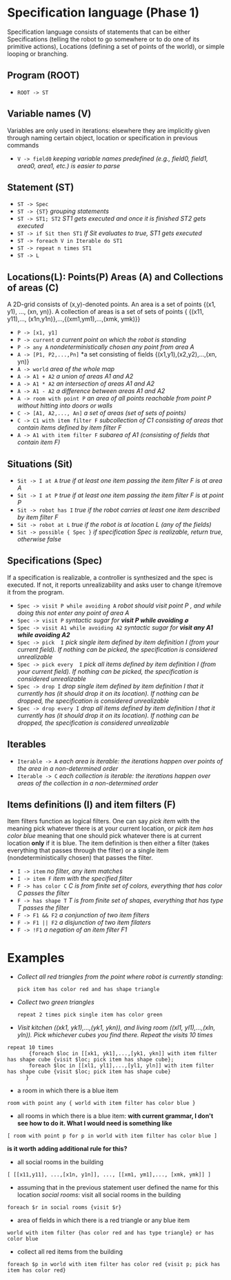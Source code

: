 # Specification language (Phase 1)
Specification language consists of statements that can be either Specifications (telling the robot to go somewhere or to do one of its primitive actions), Locations (defining a set of points of the world), or simple looping or branching.

## Program (ROOT)
 
  - `ROOT -> ST`

## Variable names (V)
Variables are only used in iterations: elsewhere they are implicitly given through naming certain object, location or specification in previous commands

  - `V -> field0` *keeping variable names predefined (e.g., field0, field1, area0, area1, etc.) is easier to parse*

## Statement (ST)
 
 - `ST -> Spec`
 - `ST -> {ST}` *grouping statements*
 - `ST -> ST1; ST2` *ST1 gets executed and once it is finished ST2 gets executed*
 - `ST -> if Sit then ST1`  *If Sit evaluates to true, ST1 gets executed*
 - `ST -> foreach V in Iterable do ST1`
 - `ST -> repeat n times ST1`
 - `ST -> L`

## Locations(L): Points(P) Areas (A) and Collections of areas (C)
A 2D-grid consists of (x,y)-denoted points. An area is a set of points {(x1, y1), ..., (xn, yn)}. A collection of areas is a set of sets of points { {(x11, y11),..., (x1n,y1n)},...,{(xm1,ym1),...,(xmk, ymk)}}

  - `P -> [x1, y1]`
  - `P -> current` *a current point on which the robot is standing*
  - `P -> any A` *nondeterministically chosen any point from area A*
  - `A -> [P1, P2,...,Pn]` *a set consisting of fields {(x1,y1),(x2,y2),...,(xn, yn)}
  - `A -> world` *area of the whole map*
  - `A -> A1 + A2` *a union of areas A1 and A2*
  - `A -> A1 * A2` *an intersection of areas A1 and A2*
  - `A -> A1 - A2` *a difference between areas A1 and A2*
  - `A -> room with point P` *an area of all points reachable from point P without hitting into doors or walls*
  - `C -> [A1, A2,..., An]` *a set of areas (set of sets of points)*
  - `C -> C1 with item filter F` *subcollection of C1 consisting of areas that contain items defined by item filter F*
  - `A -> A1 with item filter F` *subarea of A1 (consisting of fields that contain item F)*


## Situations (Sit)
 
 - `Sit -> I at A` *true if at least one item passing the item filter F is at area A*
 - `Sit -> I at P` *true if at least one item passing the item filter F is at point P*
 - `Sit -> robot has I` *true if the robot carries at least one item described by item filter F*
 - `Sit -> robot at L` *true if the robot is at location L (any of the fields)*
 - `Sit -> possible { Spec }` *if specification Spec is realizable, return true, otherwise false*

## Specifications (Spec)
If a specification is realizable, a controller is synthesized and the spec is executed. If not, it reports unrealizability and asks user to change it/remove it from the program. 
 
  - `Spec -> visit P while avoiding A`  *robot should visit point P , and while doing this not enter any point of area A* 
  - `Spec -> visit P`  *syntactic sugar for __visit P while avoiding $`\emptyset`$__* 
  - `Spec -> visit A1 while avoiding A2` *syntactic sugar for __visit any A1 while avoiding A2__*
  - `Spec -> pick  I` *pick single item defined by item definition I (from your current field). If nothing can be picked, the specification is considered unrealizable*
  - `Spec -> pick every  I` *pick all items defined by item definition I (from your current field). If nothing can be picked, the specification is considered unrealizable*
  - `Spec -> drop I` *drop single item defined by item definition I that it currently has (it should drop it on its location). If nothing can be dropped, the specification is considered unrealizable*
  - `Spec -> drop every I` *drop all items defined by item definition I that it currently has (it should drop it on its location). If nothing can be dropped, the specification is considered unrealizable*

## Iterables 
 - `Iterable -> A` *each area is iterable: the iterations happen over points of the area in a non-determined order*
 - `Iterable -> C` *each collection is iterable: the iterations happen over areas of the collection in a non-determined order*


## Items definitions (I) and item filters (F)
Item filters function as logical filters. One can say _pick item_ with the meaning pick whatever there is at your current location, or _pick item has color blue_ meaning that one should pick whatever there is at current location **only** if it is blue. The item definition is then either a filter (takes everything that passes through the filter) or a single item (nondeterministically chosen) that passes the filter.

  - `I -> item` _no filter, any item matches_
  - `I -> item F` _item with the specified filter_
  - `F -> has color C` _C is from finite set of colors, everything that has color C passes the filter_
  - `F -> has shape T` _T is from finite set of shapes, everything that has type T passes the filter_
  - `F -> F1 && F2`  _a conjunction of two item filters_
  - `F -> F1 || F2` _a disjunction of two item filaters_
  - `F -> !F1` _a negation of an item filter F1_
 

# Examples
  - *Collect all red triangles from the point where robot is currently standing*: 
    ```
    pick item has color red and has shape triangle
    ```
    
  - *Collect two green triangles*
     ```
    repeat 2 times pick single item has color green
    ```
    
  - *Visit kitchen ((xk1, yk1),...,(yk1, ykn)), and living room ((xl1, yl1),...,(xln, yln)). Pick whichever cubes you find there. Repeat the visits 10 times*
```    
repeat 10 times
       {foreach $loc in [[xk1, yk1],...,[yk1, ykn]] with item filter has shape cube {visit $loc; pick item has shape cube}; 
       foreach $loc in [[xl1, yl1],...,[yl1, yln]] with item filter has shape cube {visit $loc; pick item has shape cube}
      }
```
      
  - a room in which there is a blue item
  ```
  room with point any { world with item filter has color blue }
  ```
  - all rooms in which there is a blue item:
  **with current grammar, I don't see how to do it. What I would need is something like**
  ```
  [ room with point p for p in world with item filter has color blue ]
  ```
  **is it worth adding additional rule for this?**
  
  - all social rooms in the building
  ```
  [ [[x11,y11], ...,[x1n, y1n]], ..., [[xm1, ym1],..., [xmk, ymk]] ]
  ```
  
  - assuming that in the previous statement user defined the name for this location *social rooms*: visit all social rooms in the building
  ```
  foreach $r in social rooms {visit $r}
  ```
  
  - area of fields in which there is a red triangle or any blue item
  ```
  world with item filter {has color red and has type triangle} or has color blue
  ```
  
  - collect all red items from the building
  ```
  foreach $p in world with item filter has color red {visit p; pick has item has color red}
  ```

